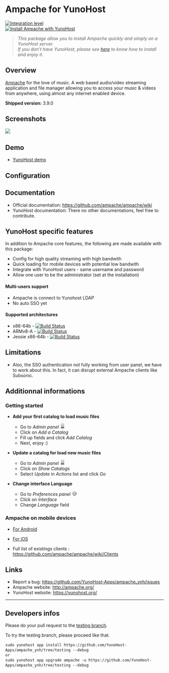 # Ampache for YunoHost

[![Integration level](https://dash.yunohost.org/integration/ampache.svg)](https://dash.yunohost.org/appci/app/ampache)  
[![Install Ampache with YunoHost](https://install-app.yunohost.org/install-with-yunohost.png)](https://install-app.yunohost.org/?app=ampache)

> *This package allow you to install Ampache quickly and simply on a YunoHost server.  
If you don't have YunoHost, please see [here](https://yunohost.org/#/install) to know how to install and enjoy it.*

## Overview
[Ampache](http://ampache.org) for the love of music. A web based audio/video 
streaming application and file manager allowing you to access your 
music & videos from anywhere, using almost any internet enabled device.

**Shipped version:** 3.9.0

## Screenshots

![](http://ampache.org/img/previews/visualizer.jpg)

## Demo

* [YunoHost demo](https://demo.yunohost.org/ampache/)

## Configuration

## Documentation

 * Official documentation: https://github.com/ampache/ampache/wiki
 * YunoHost documentation: There no other documentations, feel free to contribute.

## YunoHost specific features

In addition to Ampache core features, the following are made available with
this package:

 * Config for high quality streaming with high bandwith
 * Quick loading for mobile devices with potential low bandwith
 * Integrate with YunoHost users - same username and password
 * Allow one user to be the administrator (set at the installation)

#### Multi-users support

 * Ampache is connect to Yunohost LDAP
 * No auto SSO yet

#### Supported architectures

* x86-64b - [![Build Status](https://ci-apps.yunohost.org/ci/logs/ampache%20%28Official%29.svg)](https://ci-apps.yunohost.org/ci/apps/ampache/)
* ARMv8-A - [![Build Status](https://ci-apps-arm.yunohost.org/ci/logs/ampache%20%28Official%29.svg)](https://ci-apps-arm.yunohost.org/ci/apps/ampache/)
* Jessie x86-64b - [![Build Status](https://ci-stretch.nohost.me/ci/logs/ampache%20%28Official%29.svg)](https://ci-stretch.nohost.me/ci/apps/ampache/)

## Limitations

* Also, the SSO authentication not fully working from user panel, we have to work about this.
In fact, it can disrupt external Ampache clients like Subsonic.

## Additionnal informations
### Getting started

 * **Add your first catalog to load music files**
   * Go to *Admin panel* ![](https://raw.githubusercontent.com/ampache/ampache/develop/themes/reborn/images/icons/icon_admin.png)
   * Click on *Add a Catalog*
   * Fill up fields and click *Add Calalog*
   * Next, enjoy :)

 * **Update a catalog for load new music files**
   * Go to *Admin panel* ![](https://raw.githubusercontent.com/ampache/ampache/develop/themes/reborn/images/icons/icon_admin.png)
   * Click on *Show Catalogs*
   * Select *Update* in *Actions* list and click *Go*

 * **Change interface Language**
   * Go to *Preferences panel* ![](https://raw.githubusercontent.com/ampache/ampache/develop/themes/reborn/images/icons/icon_edit.png)
   * Click on *Interface*
   * Change *Language* field

### Ampache on mobile devices

 * [For Android](https://play.google.com/store/apps/details?id=com.antoniotari.reactiveampacheapp)
 * [For iOS](http://iampache.com/)

 * Full list of existings clients : https://github.com/ampache/ampache/wiki/Clients

## Links

 * Report a bug: https://github.com/YunoHost-Apps/ampache_ynh/issues
 * Ampache website: http://ampache.org/
 * YunoHost website: https://yunohost.org/

---

Developers infos
----------------

Please do your pull request to the [testing branch](https://github.com/YunoHost-Apps/ampache_ynh/tree/testing).

To try the testing branch, please proceed like that.
```
sudo yunohost app install https://github.com/YunoHost-Apps/ampache_ynh/tree/testing --debug
or
sudo yunohost app upgrade ampache -u https://github.com/YunoHost-Apps/ampache_ynh/tree/testing --debug
```
